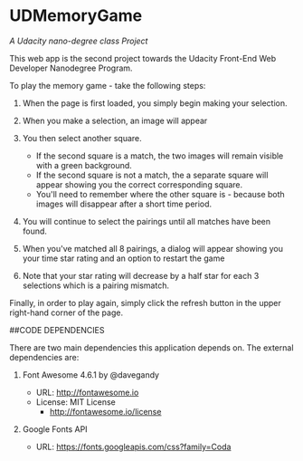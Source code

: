 # UDMemoryGame
_A Udacity nano-degree class Project_

This web app is the second project towards the Udacity Front-End Web Developer Nanodegree Program.

To play the memory game - take the following steps:

1.  When the page is first loaded, you simply begin making your selection.

2.  When you make a selection, an image will appear

3.  You then select another square.
    *   If the second square is a match, the two images will remain visible with a green background.
    *   If the second square is not a match, the a separate square will appear showing you the correct corresponding square.
    *   You'll need to remember where the other square is - because both images will disappear after a short time period.

4.  You will continue to select the pairings until all matches have been found.

5.  When you've matched all 8 pairings, a dialog will appear showing you your time star rating and an option to restart the game

6.  Note that your star rating will decrease by a half star for each 3 selections which is a pairing mismatch.

Finally, in order to play again, simply click the refresh button in the upper right-hand corner of the page.


##CODE DEPENDENCIES

There are two main dependencies this application depends on. The external dependencies are:

1. Font Awesome 4.6.1 by @davegandy
    *   URL: http://fontawesome.io
    *   License: MIT License
        *   http://fontawesome.io/license

2.  Google Fonts API
    *   URL: https://fonts.googleapis.com/css?family=Coda
